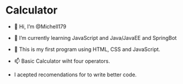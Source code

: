 # Calculator

- 👋 Hi, I’m @Michell179

- 🌱 I’m currently learning JavaScript and Java/JavaEE and SpringBot

- 👀 This is my first program using HTML, CSS and JavaScript. 

- 📫 Basic Calculator wiht four operators.

- I acepted recomendations for to write better code. 
